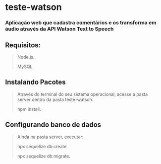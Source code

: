 # teste-watson

### Aplicação web que cadastra comentários e os transforma em áudio através da API Watson Text to Speech
## Requisitos:
> Node.js.
> 
> MySQL.
> 
## Instalando Pacotes
> Através do terminal do seu sistema operacional, acesse a pasta server dentro da pasta teste-watson.
> 
> npm install.
> 
## Configurando banco de dados
> Ainda na pasta server, executar:
> 
> npx sequelize db:create.
> 
> npx sequelize db:migrate.
